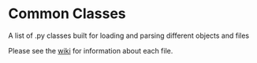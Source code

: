 # Common Classes
A list of .py classes built for loading and parsing different objects and files

Please see the [wiki](https://github.com/dp247/CommonClasses/wiki) for information about each file.
